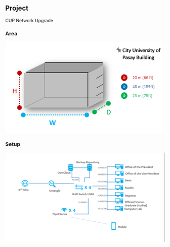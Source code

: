 ## Project
CUP Network Upgrade

### Area

![Client Area](https://raw.githubusercontent.com/mitcodelab/layersix/master/img/area.PNG)


### Setup

![Network Design](https://raw.githubusercontent.com/mitcodelab/layersix/master/img/setup.png)
